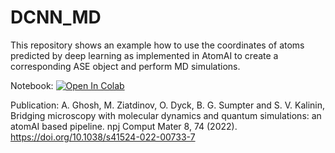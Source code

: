 # DCNN_MD

This repository shows an example how to use the coordinates of atoms 
predicted by deep learning as implemented in AtomAI to create a corresponding ASE object and perform MD simulations.

Notebook:  [![Open In Colab](https://colab.research.google.com/assets/colab-badge.svg)](https://github.com/aghosh92/DCNN_MD/blob/main/DCNN_simulation_obj.ipynb)

Publication: 
A. Ghosh, M. Ziatdinov, O. Dyck, B. G. Sumpter and S. V. Kalinin, Bridging microscopy with molecular dynamics and quantum simulations: an atomAI based pipeline. npj Comput Mater 8, 74 (2022). https://doi.org/10.1038/s41524-022-00733-7

